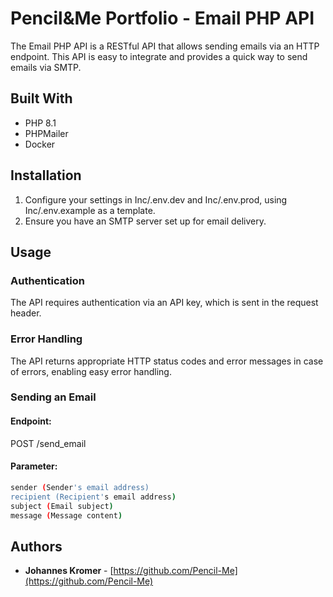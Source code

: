 # Pencil&Me Portfolio - Email PHP API

The Email PHP API is a RESTful API that allows sending emails via an HTTP endpoint. This API is easy to integrate and provides a quick way to send emails via SMTP.

## Built With

* PHP 8.1
* PHPMailer
* Docker

## Installation

1. Configure your settings in Inc/.env.dev and Inc/.env.prod, using Inc/.env.example as a template.
2. Ensure you have an SMTP server set up for email delivery.

## Usage
### Authentication
The API requires authentication via an API key, which is sent in the request header.

### Error Handling
The API returns appropriate HTTP status codes and error messages in case of errors, enabling easy error handling.

### Sending an Email
#### Endpoint:

POST /send_email

#### Parameter:

```bash
sender (Sender's email address)
recipient (Recipient's email address)
subject (Email subject)
message (Message content)
```

## Authors
- **Johannes Kromer** - [https://github.com/Pencil-Me](https://github.com/Pencil-Me)
